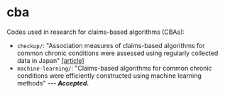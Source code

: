 # cba
Codes used in research for claims-based algorithms (CBAs):

- `checkup/`: "Association measures of claims-based algorithms for common chronic conditions were assessed using regularly collected data in Japan" [[article]](https://doi.org/10.1016/j.jclinepi.2018.03.004)
- `machine-learning/`: "Claims-based algorithms for common chronic conditions were efficiently constructed using machine learning methods" ***--- Accepted.***
